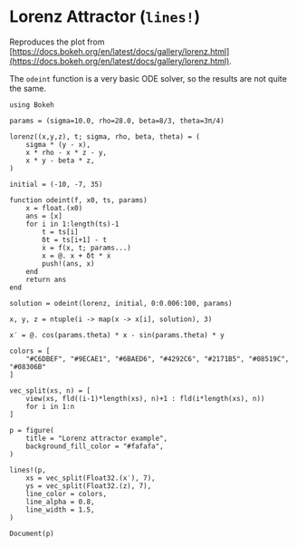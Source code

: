 # Lorenz Attractor (`lines!`)

Reproduces the plot from [https://docs.bokeh.org/en/latest/docs/gallery/lorenz.html](https://docs.bokeh.org/en/latest/docs/gallery/lorenz.html).

The `odeint` function is a very basic ODE solver, so the results are not quite the same.

```@example
using Bokeh

params = (sigma=10.0, rho=28.0, beta=8/3, theta=3π/4)

lorenz((x,y,z), t; sigma, rho, beta, theta) = (
	sigma * (y - x),
	x * rho - x * z - y,
	x * y - beta * z,
)

initial = (-10, -7, 35)

function odeint(f, x0, ts, params)
	x = float.(x0)
	ans = [x]
	for i in 1:length(ts)-1
		t = ts[i]
		δt = ts[i+1] - t
		ẋ = f(x, t; params...)
		x = @. x + δt * ẋ
		push!(ans, x)
	end
	return ans
end

solution = odeint(lorenz, initial, 0:0.006:100, params)

x, y, z = ntuple(i -> map(x -> x[i], solution), 3)

x′ = @. cos(params.theta) * x - sin(params.theta) * y

colors = [
	"#C6DBEF", "#9ECAE1", "#6BAED6", "#4292C6", "#2171B5", "#08519C", "#08306B"
]

vec_split(xs, n) = [
	view(xs, fld((i-1)*length(xs), n)+1 : fld(i*length(xs), n))
	for i in 1:n
]

p = figure(
    title = "Lorenz attractor example",
    background_fill_color = "#fafafa",
)

lines!(p,
    xs = vec_split(Float32.(x′), 7),
    ys = vec_split(Float32.(z), 7),
    line_color = colors,
    line_alpha = 0.8,
    line_width = 1.5,
)

Document(p)
```
